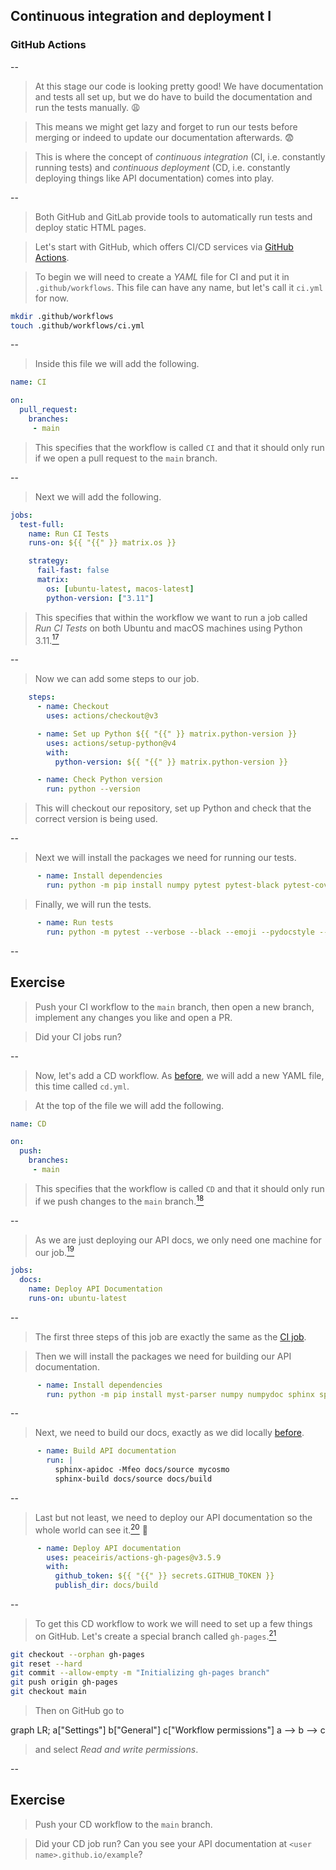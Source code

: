 ## Continuous integration and deployment I
### GitHub Actions

--

> At this stage our code is looking pretty good! We have documentation and tests all set up, but we do have to build the documentation and run the tests manually. 😩

> This means we might get lazy and forget to run our tests before merging or indeed to update our documentation afterwards. 😨

> This is where the concept of *continuous integration* (CI, i.e. constantly running tests) and *continuous deployment* (CD, i.e. constantly deploying things like API documentation) comes into play.

--

> Both GitHub and GitLab provide tools to automatically run tests and deploy static HTML pages.

> Let's start with GitHub, which offers CI/CD services via [GitHub Actions](https://github.com/features/actions).

> To begin we will need to create a *YAML* file for CI and put it in `.github/workflows`. This file can have any name, but let's call it `ci.yml` for now.

```bash
mkdir .github/workflows
touch .github/workflows/ci.yml
```

--

> Inside this file we will add the following.

```yml
name: CI

on:
  pull_request:
    branches:
     - main
```

> This specifies that the workflow is called `CI` and that it should only run if we open a pull request to the `main` branch.

--

> Next we will add the following.

```yml
jobs:
  test-full:
    name: Run CI Tests
    runs-on: ${{ "{{" }} matrix.os }}

    strategy:
      fail-fast: false
      matrix:
        os: [ubuntu-latest, macos-latest]
        python-version: ["3.11"]

```

> This specifies that within the workflow we want to run a job called *Run CI Tests* on both Ubuntu and macOS machines using Python 3.11.[$^{17}$](#/11/18)

--

> Now we can add some steps to our job.

```yml
    steps:
      - name: Checkout
        uses: actions/checkout@v3

      - name: Set up Python ${{ "{{" }} matrix.python-version }}
        uses: actions/setup-python@v4
        with:
          python-version: ${{ "{{" }} matrix.python-version }}

      - name: Check Python version
        run: python --version
```

> This will checkout our repository, set up Python and check that the correct version is being used.

--

> Next we will install the packages we need for running our tests.

```yml
      - name: Install dependencies
        run: python -m pip install numpy pytest pytest-black pytest-cov pytest-emoji pytest-pydocstyle
```

> Finally, we will run the tests.

```yml
      - name: Run tests
        run: python -m pytest --verbose --black --emoji --pydocstyle --cov=mycosmo mycosmo 
```

--

## Exercise

> Push your CI workflow to the `main` branch, then open a new branch, implement any changes you like and open a PR. 

> Did your CI jobs run?

--

> Now, let's add a CD workflow. As [before](#/7/2), we will add a new YAML file, this time called `cd.yml`.

> At the top of the file we will add the following.

```yml
name: CD

on:
  push:
    branches:
     - main
```

> This specifies that the workflow is called `CD` and that it should only run if we push changes to the `main` branch.[$^{18}$](#/11/19)

--

> As we are just deploying our API docs, we only need one machine for our job.[$^{19}$](#/11/20)

```yml
jobs:
  docs:
    name: Deploy API Documentation
    runs-on: ubuntu-latest
```

--

> The first three steps of this job are exactly the same as the [CI job](#/7/5).

> Then we will install the packages we need for building our API documentation.

```yml
      - name: Install dependencies
        run: python -m pip install myst-parser numpy numpydoc sphinx sphinx-book-theme
```

--

> Next, we need to build our docs, exactly as we did locally [before](#/6/8).

```yml
      - name: Build API documentation
        run: |
          sphinx-apidoc -Mfeo docs/source mycosmo
          sphinx-build docs/source docs/build
```

--

> Last but not least, we need to deploy our API documentation so the whole world can see it.[$^{20}$](#/11/21) 🥹

```yml
      - name: Deploy API documentation
        uses: peaceiris/actions-gh-pages@v3.5.9
        with:
          github_token: ${{ "{{" }} secrets.GITHUB_TOKEN }}
          publish_dir: docs/build
```

--

> To get this CD workflow to work we will need to set up a few things on GitHub. Let's create a special branch called `gh-pages`.[$^{21}$](#/11/22)

```bash
git checkout --orphan gh-pages
git reset --hard
git commit --allow-empty -m "Initializing gh-pages branch"
git push origin gh-pages
git checkout main
```

> Then on GitHub go to

<mermaid>
graph LR;
    a["Settings"]
    b["General"]
    c["Workflow permissions"]
    a --> b --> c
</mermaid>
<!-- .element: style="height: 100px;" -->

> and select *Read and write permissions*.

--

## Exercise

> Push your CD workflow to the `main` branch.

> Did your CD job run? Can you see your API documentation at `<user name>.github.io/example`?